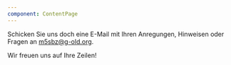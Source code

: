 ```yaml
---
component: ContentPage
---
```


Schicken Sie uns doch eine E-Mail mit Ihren Anregungen, Hinweisen oder
Fragen an m5sbz@g-old.org.

Wir freuen uns auf Ihre Zeilen!
